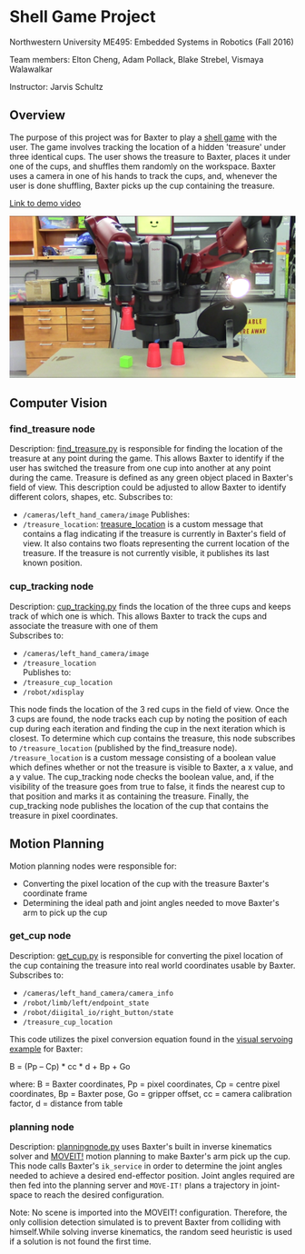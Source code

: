 # Shell Game Project #
Northwestern University ME495: Embedded Systems in Robotics (Fall 2016)

Team members: Elton Cheng, Adam Pollack, Blake Strebel, Vismaya Walawalkar

Instructor: Jarvis Schultz

## Overview ##
The purpose of this project was for Baxter to play a [shell game](https://en.wikipedia.org/wiki/Shell_game) with the user. The game involves tracking the location of a hidden 'treasure' under three identical cups. The user shows the treasure to Baxter, places it under one of the cups, and shuffles them randomly on the workspace. Baxter uses a camera in one of his hands to track the cups, and, whenever the user is done shuffling, Baxter picks up the cup containing the treasure.

[Link to demo video](https://youtu.be/6UPHq3FVivk)

![overview](https://github.com/BlakeStrebel/shell_game/blob/master/images/demo_image.png)

## Computer Vision ##

### find_treasure node ###
Description: [find_treasure.py](https://github.com/BlakeStrebel/shell_game/blob/master/src/find_treasure.py) is responsible for finding the location of the treasure at any point during the game. This allows Baxter to identify if the user has switched the treasure from one cup into another at any point during the came. Treasure is defined as any green object placed in Baxter's field of view. This description could be adjusted to allow Baxter to identify different colors, shapes, etc.
Subscribes to:
* `/cameras/left_hand_camera/image`
Publishes:
* `/treasure_location`: [treasure_location](https://github.com/BlakeStrebel/shell_game/blob/master/msg/Treasure.msg) is a custom message that contains a flag indicating if the treasure is currently in Baxter's field of view. It also contains two floats representing the current location of the treasure. If the treasure is not currently visible, it publishes its last known position.

### cup_tracking node ###
Description: [cup_tracking.py](https://github.com/BlakeStrebel/shell_game/blob/master/src/cup_tracking.py) finds the location of the three cups and keeps track of which one is which. This allows Baxter to track the cups and associate the treasure with one of them  
Subscribes to:
* `/cameras/left_hand_camera/image`
* `/treasure_location`  
Publishes to:
* `/treasure_cup_location`
* `/robot/xdisplay`

This node finds the location of the 3 red cups in the field of view. Once the 3 cups are found, the node tracks each cup by noting the position of each cup during each iteration and finding the cup in the next iteration which is closest. To determine which cup contains the treasure, this node subscribes to `/treasure_location` (published by the find_treasure node). `/treasure_location` is a custom message consisting of a boolean value which defines whether or not the treasure is visible to Baxter, a x value, and a y value. The cup_tracking node checks the boolean value, and, if the visibility of the treasure goes from true to false, it finds the nearest cup to that position and marks it as containing the treasure. Finally, the cup_tracking node publishes the location of the cup that contains the treasure in pixel coordinates.

## Motion Planning ##
Motion planning nodes were responsible for:
* Converting the pixel location of the cup with the treasure Baxter's coordinate frame
* Determining the ideal path and joint angles needed to move Baxter's arm to pick up the cup

### get_cup node ###
Description: [get_cup.py](https://github.com/BlakeStrebel/shell_game/blob/master/src/get_cup.py) is responsible for converting the pixel location of the cup containing the treasure into real world coordinates usable by Baxter.
Subscribes to:
* `/cameras/left_hand_camera/camera_info`
* `/robot/limb/left/endpoint_state`
* `/robot/diigital_io/right_button/state`
* `/treasure_cup_location`

This code utilizes the pixel conversion equation found in the [visual servoing example](http://sdk.rethinkrobotics.com/wiki/Worked_Example_Visual_Servoing) for Baxter:

B = (Pp – Cp) * cc * d + Bp + Go

where:
    B = Baxter coordinates,
    Pp = pixel coordinates,
    Cp = centre pixel coordinates,
    Bp = Baxter pose,
    Go = gripper offset,
    cc = camera calibration factor,
    d = distance from table

### planning node ###
Description: [planningnode.py](https://github.com/BlakeStrebel/shell_game/blob/master/src/planningnode.py) uses Baxter's built in inverse kinematics solver and [MOVEIT!](http://moveit.ros.org/) motion planning to make Baxter's arm pick up the cup. This node calls Baxter's `ik_service` in order to determine the joint angles needed to achieve a desired end-effector position. Joint angles required are then fed into the planning server and `MOVE-IT!` plans a trajectory in joint-space to reach the desired configuration.

Note: No scene is imported into the MOVEIT! configuration. Therefore, the only collision detection simulated is to prevent Baxter from colliding with himself.While solving inverse kinematics, the random seed heuristic is used if a solution is not found the first time.
